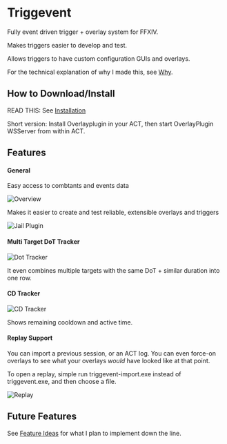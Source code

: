 # Triggevent

Fully event driven trigger + overlay system for FFXIV.

Makes triggers easier to develop and test.

Allows triggers to have custom configuration GUIs and overlays.

For the technical explanation of why I made this, see [Why](https://github.com/xpdota/event-trigger/wiki/Why%3F).

## How to Download/Install

READ THIS: See [Installation](https://github.com/xpdota/event-trigger/wiki/Installation-and-Setup)

Short version: Install Overlayplugin in your ACT, then start OverlayPlugin WSServer from within ACT.

## Features

#### General

Easy access to combtants and events data

![Overview](https://user-images.githubusercontent.com/14287379/142812965-7666c15e-12b3-4b6c-91a6-ed38820a7aa8.png)

Makes it easier to create and test reliable, extensible overlays and triggers

![Jail Plugin](https://user-images.githubusercontent.com/14287379/142813080-c44d1ff7-873b-4119-9c15-1212c9e31133.png)

#### Multi Target DoT Tracker

![Dot Tracker](https://i.imgur.com/72Zof3c.png)

It even combines multiple targets with the same DoT + similar duration into one row.

#### CD Tracker

![CD Tracker](https://i.imgur.com/FgSHZY8.png)

Shows remaining cooldown and active time. 

#### Replay Support

You can import a previous session, or an ACT log. You can even force-on overlays to see what your overlays *would*
have looked like at that point.

To open a replay, simple run triggevent-import.exe instead of triggevent.exe, and then choose a file.

![Replay](https://user-images.githubusercontent.com/14287379/146716550-189ba0ef-5f04-480a-9477-903f82882584.png)

## Future Features

See [Feature Ideas](https://github.com/xpdota/event-trigger/wiki/Feature-Ideas) for what I plan to implement down the
line.